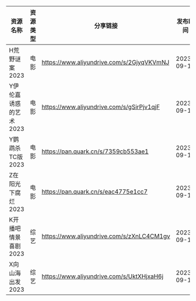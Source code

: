 | 资源名称          | 资源类型 | 分享链接                                      | 发布时间       |
| ------------- | ---- | ----------------------------------------- | ---------- |
| H荒野谜案2023     | 电影   | https://www.aliyundrive.com/s/2GjyqVKVmNJ | 2023-09-18 |
| Y伊伦嘉诱惑的艺术2023 | 电影   | https://www.aliyundrive.com/s/gSirPjv1qjF | 2023-09-18 |
| Y鹦鹉杀TC版2023   | 电影   | https://pan.quark.cn/s/7359cb553ae1       | 2023-09-18 |
| Z在阳光下腐烂2023   | 电影   | https://pan.quark.cn/s/eac4775e1cc7       | 2023-09-18 |
| K开播吧情景喜剧2023  | 综艺   | https://www.aliyundrive.com/s/zXnLC4CM1gv | 2023-09-18 |
| X向山海出发2023    | 综艺   | https://www.aliyundrive.com/s/UktXHjxaH6j | 2023-09-18 |
